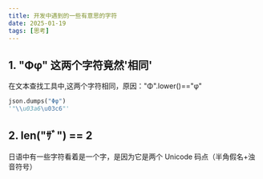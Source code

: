 ```yaml
---
title: 开发中遇到的一些有意思的字符
date: 2025-01-19
tags: [思考]
---
```


## 1. "Φφ" 这两个字符竟然'相同'
在文本查找工具中,这两个字符相同，原因："Φ".lower()=="φ"
```python
json.dumps("Φφ")
'"\\u03a6\u03c6"'
```

## 2. len("ｻﾞ") == 2
日语中有一些字符看着是一个字，是因为它是两个 Unicode 码点（半角假名+浊音符号）
